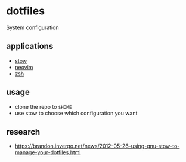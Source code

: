 # dotfiles

System configuration

## applications
- [stow](https://www.gnu.org/software/stow/)
- [neovim](https://github.com/neovim/neovim)
- [zsh](https://github.com/ohmyzsh/ohmyzsh/wiki/Installing-ZSH)

## usage

- clone the repo to `$HOME`
- use stow to choose which configuration you want

## research

- https://brandon.invergo.net/news/2012-05-26-using-gnu-stow-to-manage-your-dotfiles.html
